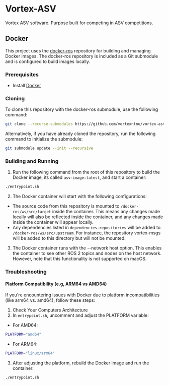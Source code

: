 # Vortex-ASV
Vortex ASV software. Purpose built for competing in ASV competitions. 

## Docker
This project uses the [docker-ros](https://github.com/ika-rwth-aachen/docker-ros) repository for building and managing Docker images. The docker-ros repository is included as a Git submodule and is configured to build images locally.

### Prerequisites
- Install [Docker](https://www.docker.com/get-started)

### Cloning
To clone this repository with the docker-ros submodule, use the following command:
```bash
git clone --recurse-submodules https://github.com/vortexntnu/vortex-asv.git
```
Alternatively, if you have already cloned the repository, run the following command to initialize the submodule:
```bash
git submodule update --init --recursive
```
### Building and Running
1. Run the following command from the root of this repository to build the Docker image, its called ```asv-image:latest```, and start a container:
```bash
./entrypoint.sh
```
2. The Docker container will start with the following configurations:
- The source code from this repository is mounted to ```/docker-ros/ws/src/target``` inside the container. This means any changes made locally will also be reflected inside the container, and any changes made inside the container will appear locally. 
- Any dependencies listed in ```dependencies.repositories``` will be added to ```/docker-ros/ws/src/upstream```. For instance, the repository vortex-msgs will be added to this directory but will not be mounted.
3. The Docker container runs with the --network host option. This enables the container to see other ROS 2 topics and nodes on the host network. However, note that this functionality is not supported on macOS.

### Troubleshooting
#### Platform Compatibility (e.g, ARM64 vs AMD64)
If you're encountering issues with Docker due to platform incompatibilities (like arm64 vs. amd64), follow these steps:
1. Check Your Computers Architecture
2. In ```entrypoint.sh```, uncomment and adjust the PLATFORM variable:
- For AMD64:
```bash
PLATFORM="amd64"
```
- For ARM64:
```bash
PLATFORM="linux/arm64"
```
3. After adjusting the platform, rebuild the Docker image and run the container:
```bash
./entrypoint.sh
```